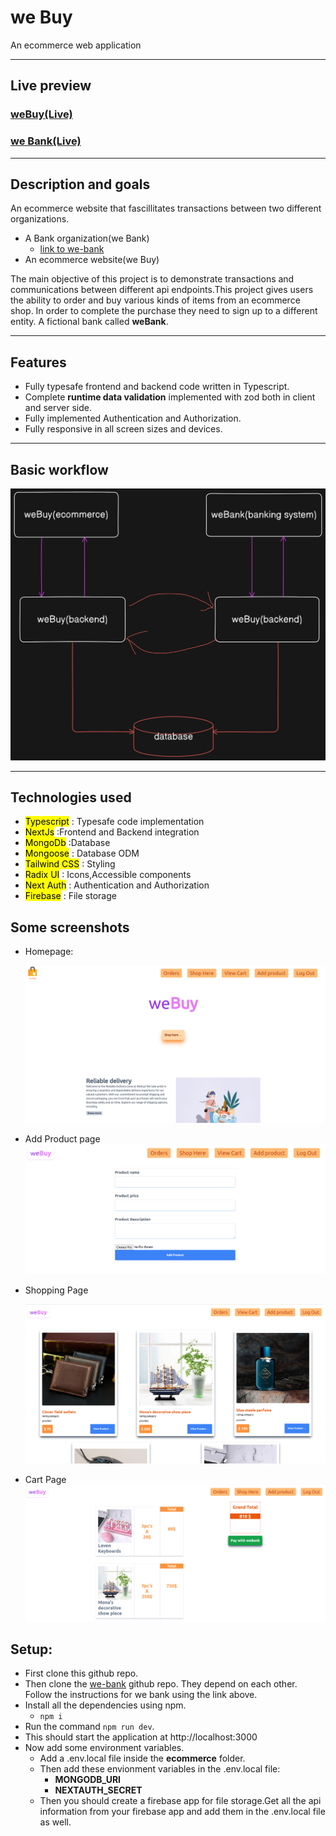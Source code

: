 # **we Buy**

An ecommerce web application

---

## Live preview

### [weBuy(Live)](https://we-buy-omega.vercel.app/)

### [we Bank(Live)](https://we-bank.vercel.app/)

---

## **Description and goals**

An ecommerce website that fascillitates transactions between two different organizations.

- A Bank organization(we Bank)
  - [link to we-bank](https://github.com/ss-joy/we-bank)
- An ecommerce website(we Buy)

The main objective of this project is to demonstrate transactions and communications between different api endpoints.This project gives users the ability to order and buy various kinds of items from an ecommerce shop. In order to complete the purchase they need to sign up to a different entity. A fictional bank called **weBank**.

---

## Features

- Fully typesafe frontend and backend code written in Typescript.
- Complete **runtime data validation** implemented with zod both in client and server side.
- Fully implemented Authentication and Authorization.
- Fully responsive in all screen sizes and devices.

---

## Basic workflow

![HomePage](/ecommerce/public/githubimages/diagram.png)

---

## Technologies used

- <mark>Typescript</mark> : Typesafe code implementation
- <mark>NextJs</mark> :Frontend and Backend integration
- <mark>MongoDb</mark> :Database
- <mark>Mongoose</mark> : Database ODM
- <mark>Tailwind CSS</mark> : Styling
- <mark>Radix UI</mark> : Icons,Accessible components
- <mark>Next Auth</mark> : Authentication and Authorization
- <mark>Firebase</mark> : File storage

## Some screenshots

- Homepage:

  ![HomePage](/ecommerce/public/githubimages/homepage.png)

- Add Product page
  ![Add Product Page](/ecommerce/public/githubimages/addProduct.png)
- Shopping Page

  ![Add Product Page](/ecommerce/public/githubimages/shoppingPage.png)

- Cart Page
  ![Add Product Page](/ecommerce/public/githubimages/cartPage.png)

## Setup:

- First clone this github repo.
- Then clone the [we-bank](https://github.com/ss-joy/we-bank) github repo. They depend on each other. Follow the instructions for we bank using the link above.
- Install all the dependencies using npm.
  - `npm i`
- Run the command `npm run dev`.
- This should start the application at http://localhost:3000
- Now add some environment variables.
  - Add a .env.local file inside the **ecommerce** folder.
  - Then add these envionment variables in the .env.local file:
    - **MONGODB_URI**
    - **NEXTAUTH_SECRET**
  - Then you should create a firebase app for file storage.Get all the api information from your firebase app and add them in the .env.local file as well.
